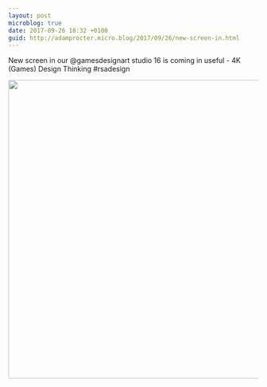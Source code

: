 ```yaml
---
layout: post
microblog: true
date: 2017-09-26 18:32 +0100
guid: http://adamprocter.micro.blog/2017/09/26/new-screen-in.html
---
```

New screen in our @gamesdesignart studio 16 is coming in useful - 4K (Games) Design Thinking #rsadesign

<img src="http://discursive.adamprocter.co.uk/uploads/2017/e856e1f3a8.jpg" width="600" height="600" />
